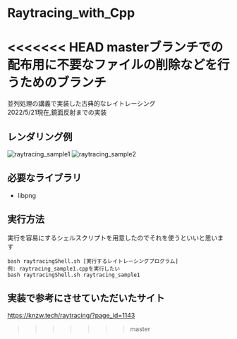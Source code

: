 # Raytracing_with_Cpp
<<<<<<< HEAD
masterブランチでの配布用に不要なファイルの削除などを行うためのブランチ
=======
並列処理の講義で実装した古典的なレイトレーシング  
2022/5/21現在,鏡面反射までの実装

## レンダリング例
![raytracing_sample1](https://user-images.githubusercontent.com/83057130/169647840-14f974e0-d222-4b75-942c-bd98ca2ca6c1.png)
![raytracing_sample2](https://user-images.githubusercontent.com/83057130/169647859-c2052fdf-6c2c-4dbf-8d73-ea1cfe319df7.png)

## 必要なライブラリ
- libpng

## 実行方法
実行を容易にするシェルスクリプトを用意したのでそれを使うといいと思います
```
bash raytracingShell.sh [実行するレイトレーシングプログラム]
例: raytracing_sample1.cppを実行したい
bash raytracingShell.sh raytracing_sample1
```
## 実装で参考にさせていただいたサイト
https://knzw.tech/raytracing/?page_id=1143
>>>>>>> master
